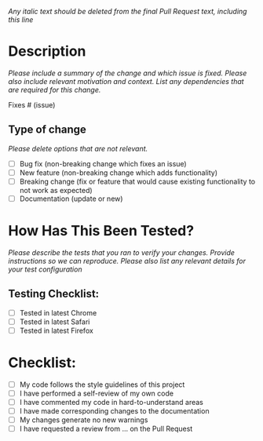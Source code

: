 _Any italic text should be deleted from the final Pull Request text, including this line_

# Description

_Please include a summary of the change and which issue is fixed. Please also include relevant
motivation and context. List any dependencies that are required for this change._

Fixes # (issue)

## Type of change

_Please delete options that are not relevant._

- [ ] Bug fix (non-breaking change which fixes an issue)
- [ ] New feature (non-breaking change which adds functionality)
- [ ] Breaking change (fix or feature that would cause existing functionality to not work as
      expected)
- [ ] Documentation (update or new)

# How Has This Been Tested?

_Please describe the tests that you ran to verify your changes. Provide instructions so we can
reproduce. Please also list any relevant details for your test configuration_

## Testing Checklist:

- [ ] Tested in latest Chrome
- [ ] Tested in latest Safari
- [ ] Tested in latest Firefox

# Checklist:

- [ ] My code follows the style guidelines of this project
- [ ] I have performed a self-review of my own code
- [ ] I have commented my code in hard-to-understand areas
- [ ] I have made corresponding changes to the documentation
- [ ] My changes generate no new warnings
- [ ] I have requested a review from ... on the Pull Request
